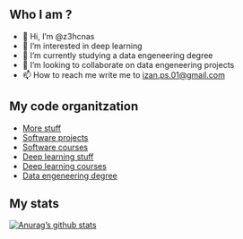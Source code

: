 <h2>Who I am ?</h2>

- 👋 Hi, I’m @z3hcnas
- 👀 I’m interested in deep learning
- 🌱 I’m currently studying a data engeneering degree
- 💞️ I’m looking to collaborate on data engeneering projects
- 📫 How to reach me write me to izan.ps.01@gmail.com

<h2>My code organitzation</h2>

- <a href="https://github.com/more-stuff" target="_blank" rel="noreferrer">More stuff</a>
- <a href="https://github.com/projects-software" target="_blank" rel="noreferrer">Software projects</a>
- <a href="https://github.com/courses-software" target="_blank" rel="noreferrer">Software courses</a>
- <a href="https://github.com/deep-learning-stuff" target="_blank" rel="noreferrer">Deep learning stuff</a>
- <a href="https://github.com/courses-deeplearning" target="_blank" rel="noreferrer">Deep learning courses</a>
- <a href="https://github.com/data-engeeniring-degree" target="_blank" rel="noreferrer">Data engeneering degree</a>

<h2>My stats</h2>

[![Anurag’s github stats](https://github-readme-stats.vercel.app/api?username=z3hcnas)](https://github.com/z3hcnas)


<!---
z3hcnas/z3hcnas is a ✨ special ✨ repository because its `README.md` (this file) appears on your GitHub profile.
You can click the Preview link to take a look at your changes.
--->
